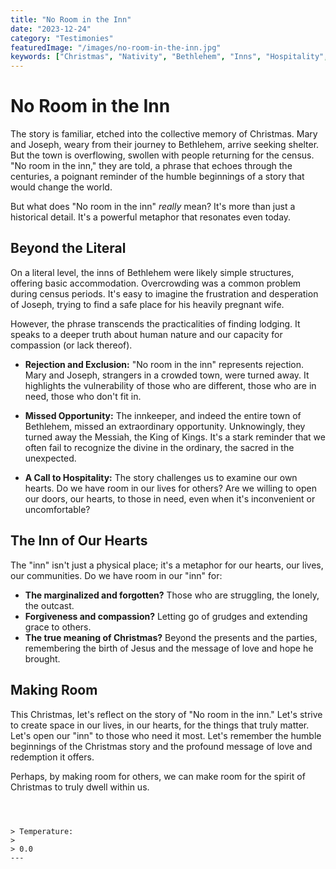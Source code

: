 ```yaml
---
title: "No Room in the Inn"
date: "2023-12-24"
category: "Testimonies"
featuredImage: "/images/no-room-in-the-inn.jpg"
keywords: ["Christmas", "Nativity", "Bethlehem", "Inns", "Hospitality", "Jesus"]
---
```


# No Room in the Inn

The story is familiar, etched into the collective memory of Christmas. Mary and Joseph, weary from their journey to Bethlehem, arrive seeking shelter. But the town is overflowing, swollen with people returning for the census. "No room in the inn," they are told, a phrase that echoes through the centuries, a poignant reminder of the humble beginnings of a story that would change the world.

But what does "No room in the inn" _really_ mean? It's more than just a historical detail. It's a powerful metaphor that resonates even today.

## Beyond the Literal

On a literal level, the inns of Bethlehem were likely simple structures, offering basic accommodation. Overcrowding was a common problem during census periods. It's easy to imagine the frustration and desperation of Joseph, trying to find a safe place for his heavily pregnant wife.

However, the phrase transcends the practicalities of finding lodging. It speaks to a deeper truth about human nature and our capacity for compassion (or lack thereof).

- **Rejection and Exclusion:** "No room in the inn" represents rejection. Mary and Joseph, strangers in a crowded town, were turned away. It highlights the vulnerability of those who are different, those who are in need, those who don't fit in.

- **Missed Opportunity:** The innkeeper, and indeed the entire town of Bethlehem, missed an extraordinary opportunity. Unknowingly, they turned away the Messiah, the King of Kings. It's a stark reminder that we often fail to recognize the divine in the ordinary, the sacred in the unexpected.

- **A Call to Hospitality:** The story challenges us to examine our own hearts. Do we have room in our lives for others? Are we willing to open our doors, our hearts, to those in need, even when it's inconvenient or uncomfortable?

## The Inn of Our Hearts

The "inn" isn't just a physical place; it's a metaphor for our hearts, our lives, our communities. Do we have room in our "inn" for:

- **The marginalized and forgotten?** Those who are struggling, the lonely, the outcast.
- **Forgiveness and compassion?** Letting go of grudges and extending grace to others.
- **The true meaning of Christmas?** Beyond the presents and the parties, remembering the birth of Jesus and the message of love and hope he brought.

## Making Room

This Christmas, let's reflect on the story of "No room in the inn." Let's strive to create space in our lives, in our hearts, for the things that truly matter. Let's open our "inn" to those who need it most. Let's remember the humble beginnings of the Christmas story and the profound message of love and redemption it offers.

Perhaps, by making room for others, we can make room for the spirit of Christmas to truly dwell within us.

```



> Temperature:
>
> 0.0
---

```
